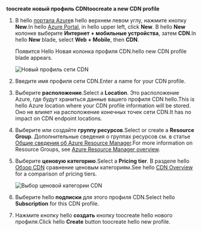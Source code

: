 <span data-ttu-id="0463e-101">**toocreate новый профиль CDN**</span><span class="sxs-lookup"><span data-stu-id="0463e-101">**toocreate a new CDN profile**</span></span>

1. <span data-ttu-id="0463e-102">В hello [портала Azure](https://portal.azure.com)в hello верхнем левом углу, нажмите кнопку **New**.</span><span class="sxs-lookup"><span data-stu-id="0463e-102">In hello [Azure Portal](https://portal.azure.com), in hello upper left, click **New**.</span></span>  <span data-ttu-id="0463e-103">В hello **New** колонке выберите **Интернет + мобильные устройства**, затем **CDN**.</span><span class="sxs-lookup"><span data-stu-id="0463e-103">In hello **New** blade, select **Web + Mobile**, then **CDN**.</span></span>
   
    <span data-ttu-id="0463e-104">Появится Hello Новая колонка профиля CDN.</span><span class="sxs-lookup"><span data-stu-id="0463e-104">hello new CDN profile blade appears.</span></span>
   
    ![Новый профиль сети CDN](./media/cdn-create-profile/new-cdn-profile-include.png)
2. <span data-ttu-id="0463e-106">Введите имя профиля сети CDN.</span><span class="sxs-lookup"><span data-stu-id="0463e-106">Enter a name for your CDN profile.</span></span>
3. <span data-ttu-id="0463e-107">Выберите **расположение**.</span><span class="sxs-lookup"><span data-stu-id="0463e-107">Select a **Location**.</span></span>  <span data-ttu-id="0463e-108">Это расположение Azure, где будут храниться данные вашего профиля CDN hello.</span><span class="sxs-lookup"><span data-stu-id="0463e-108">This is hello Azure location where your CDN profile information will be stored.</span></span>  <span data-ttu-id="0463e-109">Оно не влияет на расположение конечных точек сети CDN.</span><span class="sxs-lookup"><span data-stu-id="0463e-109">It has no impact on CDN endpoint locations.</span></span>
4. <span data-ttu-id="0463e-110">Выберите или создайте **группу ресурсов**.</span><span class="sxs-lookup"><span data-stu-id="0463e-110">Select or create a **Resource Group**.</span></span>  <span data-ttu-id="0463e-111">Дополнительные сведения о группах ресурсов см. в статье [Общие сведения об Azure Resource Manager](../articles/azure-resource-manager/resource-group-overview.md#resource-groups).</span><span class="sxs-lookup"><span data-stu-id="0463e-111">For more information on Resource Groups, see [Azure Resource Manager overview](../articles/azure-resource-manager/resource-group-overview.md#resource-groups).</span></span>
5. <span data-ttu-id="0463e-112">Выберите **ценовую категорию**.</span><span class="sxs-lookup"><span data-stu-id="0463e-112">Select a **Pricing tier**.</span></span>  <span data-ttu-id="0463e-113">В разделе hello [Обзор CDN](../articles/cdn/cdn-overview.md#azure-cdn-features) сравнение ценовым категориям.</span><span class="sxs-lookup"><span data-stu-id="0463e-113">See hello [CDN Overview](../articles/cdn/cdn-overview.md#azure-cdn-features) for a comparison of pricing tiers.</span></span>
   
    ![Выбор ценовой категории CDN](./media/cdn-create-profile/cdn-choose-sku-include.png)
6. <span data-ttu-id="0463e-115">Выберите hello **подписки** для этого профиля CDN.</span><span class="sxs-lookup"><span data-stu-id="0463e-115">Select hello **Subscription** for this CDN profile.</span></span>
7. <span data-ttu-id="0463e-116">Нажмите кнопку hello **создать** кнопку toocreate hello нового профиля.</span><span class="sxs-lookup"><span data-stu-id="0463e-116">Click hello **Create** button toocreate hello new profile.</span></span> 


